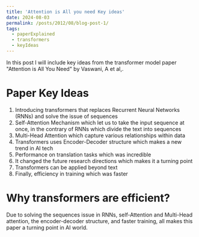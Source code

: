 ```yaml
---
title: 'Attention is All you need Key ideas'
date: 2024-08-03
permalink: /posts/2012/08/blog-post-1/
tags:
  - paperExplained
  - transformers
  - keyIdeas
---
```


In this post I will include key ideas from the transformer model paper "Attention is All You Need" by Vaswani, A et al,.

Paper Key Ideas
======
1. Introducing transformers that replaces Recurrent Neural Networks (RNNs) and solve the issue of sequences
2. Self-Attention Mechanism which let us to take the input sequence at once, in the contrary of RNNs which divide the text into sequences
3. Multi-Head Attention which capture various relationships within data
4. Transformers uses Encoder-Decoder structure which makes a new trend in AI tech
5. Performance on translation tasks which was incredible
6. It changed the future research directions which makes it a turning point
7. Transformers can be applied beyond text
8. Finally, efficiency in training which was faster

Why transformers are efficient?
======
Due to solving the sequences issue in RNNs, self-Attention and Multi-Head attention, the encoder-decoder structure, and faster training, all makes this paper a turning point in AI world.

